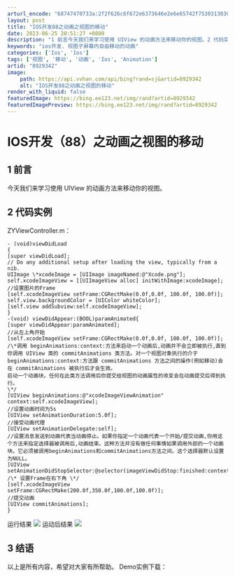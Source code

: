 ```yaml
---
arturl_encode: "68747470733a:2f2f626c6f672e6373646e2e6e65742f753031303031333639:352f61727469636c652f64657461696c732f38393239333432"
layout: post
title: "IOS开发88之动画之视图的移动"
date: 2023-06-25 20:51:27 +0800
description: "1 前言今天我们来学习使用 UIView 的动画方法来移动你的视图。2 代码实例ZYViewCont"
keywords: "ios开发. 视图子屏幕内自由移动的动画"
categories: ['Ios', 'Ios']
tags: ['视图', '移动', '动画', 'Ios', 'Animation']
artid: "8929342"
image:
    path: https://api.vvhan.com/api/bing?rand=sj&artid=8929342
    alt: "IOS开发88之动画之视图的移动"
render_with_liquid: false
featuredImage: https://bing.ee123.net/img/rand?artid=8929342
featuredImagePreview: https://bing.ee123.net/img/rand?artid=8929342
---
```


# IOS开发（88）之动画之视图的移动
## 1 前言
今天我们来学习使用 UIView 的动画方法来移动你的视图。
## 2 代码实例
ZYViewController.m：
```plain
- (void)viewDidLoad
{
[super viewDidLoad];
// Do any additional setup after loading the view, typically from a nib.
UIImage \*xcodeImage = [UIImage imageNamed:@"Xcode.png"];
self.xcodeImageView = [[UIImageView alloc] initWithImage:xcodeImage];
//设置图片的Frame
[self.xcodeImageView setFrame:CGRectMake(0.0f,0.0f, 100.0f, 100.0f)];
self.view.backgroundColor = [UIColor whiteColor];
[self.view addSubview:self.xcodeImageView];
}
-(void) viewDidAppear:(BOOL)paramAnimated{
[super viewDidAppear:paramAnimated];
//从左上角开始
[self.xcodeImageView setFrame:CGRectMake(0.0f,0.0f, 100.0f, 100.0f)];
/\*调用 beginAnimations:context:方法来启动一个动画后,动画并不会立即被执行,直到你调用 UIView 类的 commitAnimations 类方法。对一个视图对象执行的介于 beginAnimations:context:方法跟 commitAnimations 方法之间的操作(例如移动)会在 commitAnimations 被执行后才会生效。
启动一个动画块。任何在此类方法调用后你提交给视图的动画属性的改变会在动画提交后得到执行。
\*/
[UIView beginAnimations:@"xcodeImageViewAnimation" context:self.xcodeImageView];
//设置动画时间为5s
[UIView setAnimationDuration:5.0f];
//接受动画代理
[UIView setAnimationDelegate:self];
//设置消息发送到动画代表当动画停止。如果你指定一个动画代表一个开始/提交动画,你用这个方法来指定选择器被调用后,动画结束。这种方法并没有做任何事情如果调用外部的一个动画块。它必须被调用beginAnimations和commitAnimations方法之间。这个选择器默认设置为NULL。
[UIView setAnimationDidStopSelector:@selector(imageViewDidStop:finished:context:)];
/\* 设置Frame在右下角 \*/
[self.xcodeImageView setFrame:CGRectMake(200.0f,350.0f,100.0f,100.0f)];
//提交动画
[UIView commitAnimations];
}
```
运行结果
![](https://img-blog.csdn.net/20130515105048792)
运动后结果
![](https://img-blog.csdn.net/20130515105053917)
## 3 结语
以上是所有内容，希望对大家有所帮助。
Demo实例下载：
